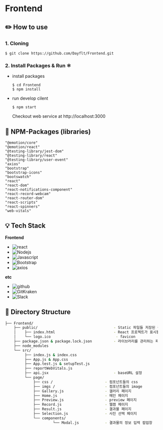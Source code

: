 # Frontend

## ✏️ How to use

  ### 1. Cloning
  ```
  $ git clone https://github.com/Dayflt/Frontend.git
  ```

  ### 2. Install Packages & Run ⚛️
  - install packages
    ```
    $ cd Frontend
    $ npm install
    ```
  - run develop cilent
    ```
    $ npm start
    ```
    Checkout web service at http://localhost:3000
    
    
    
## 🧾 NPM-Packages (libraries)
    "@emotion/core"
    "@emotion/react"
    "@testing-library/jest-dom"
    "@testing-library/react"
    "@testing-library/user-event"
    "axios"
    "bootstrap"
    "bootstrap-icons"
    "bootswatch"
    "react"
    "react-dom"
    "react-notifications-component"
    "react-record-webcam"
    "react-router-dom"
    "react-scripts"
    "react-spinners"
    "web-vitals"


## 💡 Tech Stack
  **Frontend**
  - ![react](https://img.shields.io/badge/react-v17.0.2-9cf?logo=react) 
  - ![Nodejs](https://img.shields.io/badge/Nodejs-v14.16.0-blue?logo=node.js)   
  - ![Javascript](https://img.shields.io/badge/javascript-ES6+-yellow?logo=javascript) 
  - ![Bootstrap](https://img.shields.io/badge/bootstrap-v1.4.3-9cf?logo=bootstrap) 
  - ![axios](https://img.shields.io/badge/axios-v0.21.1-9cf?color=purple)
  
  **etc**
  - ![github](https://img.shields.io/badge/github-gray?logo=github) 
  - ![GitKraken](https://img.shields.io/badge/GitKraken-gray?logo=GitKraken)  
  - ![Slack](https://img.shields.io/badge/Slack-4A154B?style=for-the-badge&logo=slack&logoColor=white)

## 🔧 Directory Structure
```bash
├── Frontend/
    ├── public/                                   - Static 파일들 저장된 폴더
    │    ├── index.html                           - React 프로젝트가 표시될 파일
    │    └── logo.ico                              - favicon
    ├── package.json & package.lock.json          - 라이브러리를 관리하는 파일 
    ├── node_modules
    └── src/ 
         ├── index.js & index.css
         ├── App.js & App.css
         ├── App.test.js & setupTest.js
         ├── reportWebVitals.js
         ├── api.jsx                              - baseURL 설정
         └── page/
   	         ├── css /                        - 컴포넌트들의 css
   	         ├── imgs /                       - 컴포넌트들의 image
   	         ├── Gallery.js                   - 갤러리 페이지
   	         ├── Home.js                      - 메인 페이지
   	         ├── Preview.js                   - preview 페이지
   	         ├── Record.js                    - 웹캠 페이지
   	         ├── Result.js                    - 결과물 페이지
   	         ├── Selection.js                 - 사진 선택 페이지
   	         └── components/  
                      └── Modal.js            - 결과물의 정보 입력 팝업창
                   
```  
